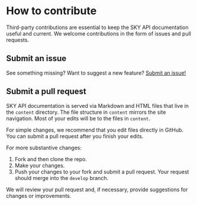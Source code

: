 # How to contribute

Third-party contributions are essential to keep the SKY API documentation useful and current. We welcome contributions in the form of issues and pull requests.

## Submit an issue

See something missing? Want to suggest a new feature? [Submit an issue!](https://github.com/blackbaud/sky-api-docs/issues) 

## Submit a pull request

SKY API documentation is served via Markdown and HTML files that live in the `content` directory. The file structure in `content` mirrors the site navigation. Most of your edits will be to the files in `content`.

For simple changes, we recommend that you edit files directly in GitHub. You can submit a pull request after you finish your edits.

For more substantive changes:

1. Fork and then clone the repo. 
2. Make your changes.
3. Push your changes to your fork and submit a pull request. Your request should merge into the `develop` branch. 

We will review your pull request and, if necessary, provide suggestions for changes or improvements. 